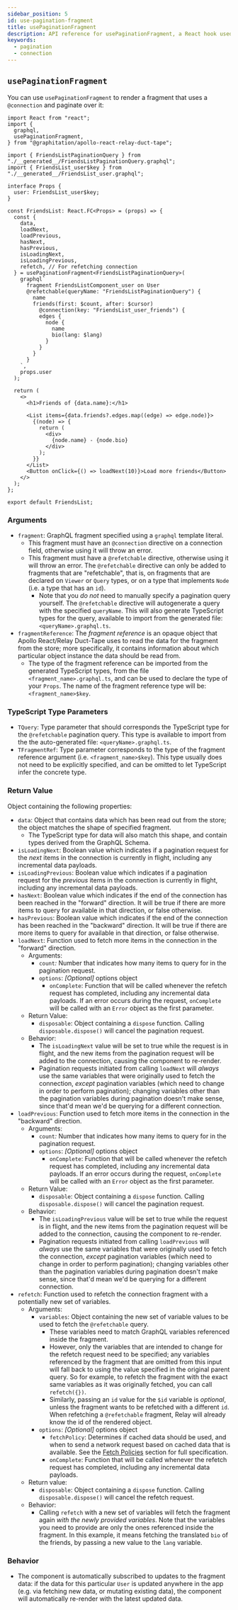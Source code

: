 ```yaml
---
sidebar_position: 5
id: use-pagination-fragment
title: usePaginationFragment
description: API reference for usePaginationFragment, a React hook used to paginate a connection
keywords:
  - pagination
  - connection
---
```


## `usePaginationFragment`

You can use `usePaginationFragment` to render a fragment that uses a `@connection` and paginate over it:

```tsx
import React from "react";
import {
  graphql,
  usePaginationFragment,
} from "@graphitation/apollo-react-relay-duct-tape";

import { FriendsListPaginationQuery } from "./__generated__/FriendsListPaginationQuery.graphql";
import { FriendsList_user$key } from "./__generated__/FriendsList_user.graphql";

interface Props {
  user: FriendsList_user$key;
}

const FriendsList: React.FC<Props> = (props) => {
  const {
    data,
    loadNext,
    loadPrevious,
    hasNext,
    hasPrevious,
    isLoadingNext,
    isLoadingPrevious,
    refetch, // For refetching connection
  } = usePaginationFragment<FriendsListPaginationQuery>(
    graphql`
      fragment FriendsListComponent_user on User
      @refetchable(queryName: "FriendsListPaginationQuery") {
        name
        friends(first: $count, after: $cursor)
          @connection(key: "FriendsList_user_friends") {
          edges {
            node {
              name
              bio(lang: $lang)
            }
          }
        }
      }
    `,
    props.user
  );

  return (
    <>
      <h1>Friends of {data.name}:</h1>

      <List items={data.friends?.edges.map((edge) => edge.node)}>
        {(node) => {
          return (
            <div>
              {node.name} - {node.bio}
            </div>
          );
        }}
      </List>
      <Button onClick={() => loadNext(10)}>Load more friends</Button>
    </>
  );
};

export default FriendsList;
```

### Arguments

- `fragment`: GraphQL fragment specified using a `graphql` template literal.
  - This fragment must have an `@connection` directive on a connection field, otherwise using it will throw an error.
  - This fragment must have a `@refetchable` directive, otherwise using it will throw an error. The `@refetchable` directive can only be added to fragments that are "refetchable", that is, on fragments that are declared on `Viewer` or `Query` types, or on a type that implements `Node` (i.e. a type that has an `id`).
    - Note that you _do not_ need to manually specify a pagination query yourself. The `@refetchable` directive will autogenerate a query with the specified `queryName`. This will also generate TypeScript types for the query, available to import from the generated file: `<queryName>.graphql.ts`.
- `fragmentReference`: The _fragment reference_ is an opaque object that Apollo React/Relay Duct-Tape uses to read the data for the fragment from the store; more specifically, it contains information about which particular object instance the data should be read from.
  - The type of the fragment reference can be imported from the generated TypeScript types, from the file `<fragment_name>.graphql.ts`, and can be used to declare the type of your `Props`. The name of the fragment reference type will be: `<fragment_name>$key`.

### TypeScript Type Parameters

- `TQuery`: Type parameter that should corresponds the TypeScript type for the `@refetchable` pagination query. This type is available to import from the the auto-generated file: `<queryName>.graphql.ts`.
- `TFragmentRef`: Type parameter corresponds to the type of the fragment reference argument (i.e. `<fragment_name>$key`). This type usually does not need to be explicitly specified, and can be omitted to let TypeScript infer the concrete type.

### Return Value

Object containing the following properties:

- `data`: Object that contains data which has been read out from the store; the object matches the shape of specified fragment.
  - The TypeScript type for data will also match this shape, and contain types derived from the GraphQL Schema.
- `isLoadingNext`: Boolean value which indicates if a pagination request for the _next_ items in the connection is currently in flight, including any incremental data payloads.
- `isLoadingPrevious`: Boolean value which indicates if a pagination request for the _previous_ items in the connection is currently in flight, including any incremental data payloads.
- `hasNext`: Boolean value which indicates if the end of the connection has been reached in the "forward" direction. It will be true if there are more items to query for available in that direction, or false otherwise.
- `hasPrevious`: Boolean value which indicates if the end of the connection has been reached in the "backward" direction. It will be true if there are more items to query for available in that direction, or false otherwise.
- `loadNext`: Function used to fetch more items in the connection in the "forward" direction.
  - Arguments:
    - `count`_:_ Number that indicates how many items to query for in the pagination request.
    - `options`: _*[Optional]*_ options object
      - `onComplete`: Function that will be called whenever the refetch request has completed, including any incremental data payloads. If an error occurs during the request, `onComplete` will be called with an `Error` object as the first parameter.
  - Return Value:
    - `disposable`: Object containing a `dispose` function. Calling `disposable.dispose()` will cancel the pagination request.
  - Behavior:
    - The `isLoadingNext` value will be set to true while the request is in flight, and the new items from the pagination request will be added to the connection, causing the component to re-render.
    - Pagination requests initiated from calling `loadNext` will _always_ use the same variables that were originally used to fetch the connection, _except_ pagination variables (which need to change in order to perform pagination); changing variables other than the pagination variables during pagination doesn't make sense, since that'd mean we'd be querying for a different connection.
- `loadPrevious`: Function used to fetch more items in the connection in the "backward" direction.
  - Arguments:
    - `count`_:_ Number that indicates how many items to query for in the pagination request.
    - `options`: _*[Optional]*_ options object
      - `onComplete`: Function that will be called whenever the refetch request has completed, including any incremental data payloads. If an error occurs during the request, `onComplete` will be called with an `Error` object as the first parameter.
  - Return Value:
    - `disposable`: Object containing a `dispose` function. Calling `disposable.dispose()` will cancel the pagination request.
  - Behavior:
    - The `isLoadingPrevious` value will be set to true while the request is in flight, and the new items from the pagination request will be added to the connection, causing the component to re-render.
    - Pagination requests initiated from calling `loadPrevious` will _always_ use the same variables that were originally used to fetch the connection, _except_ pagination variables (which need to change in order to perform pagination); changing variables other than the pagination variables during pagination doesn't make sense, since that'd mean we'd be querying for a different connection.
- `refetch`: Function used to refetch the connection fragment with a potentially new set of variables.
  - Arguments:
    - `variables`: Object containing the new set of variable values to be used to fetch the `@refetchable` query.
      - These variables need to match GraphQL variables referenced inside the fragment.
      - However, only the variables that are intended to change for the refetch request need to be specified; any variables referenced by the fragment that are omitted from this input will fall back to using the value specified in the original parent query. So for example, to refetch the fragment with the exact same variables as it was originally fetched, you can call `refetch({})`.
      - Similarly, passing an `id` value for the `$id` variable is _*optional*_, unless the fragment wants to be refetched with a different `id`. When refetching a `@refetchable` fragment, Relay will already know the id of the rendered object.
    - `options`: _*[Optional]*_ options object
      - `fetchPolicy`: Determines if cached data should be used, and when to send a network request based on cached data that is available. See the [Fetch Policies](../../guided-tour/reusing-cached-data/fetch-policies/) section for full specification.
      - `onComplete`: Function that will be called whenever the refetch request has completed, including any incremental data payloads.
  - Return value:
    - `disposable`: Object containing a `dispose` function. Calling `disposable.dispose()` will cancel the refetch request.
  - Behavior:
    - Calling `refetch` with a new set of variables will fetch the fragment again _with the newly provided variables_. Note that the variables you need to provide are only the ones referenced inside the fragment. In this example, it means fetching the translated `bio` of the friends, by passing a new value to the `lang` variable.

### Behavior

- The component is automatically subscribed to updates to the fragment data: if the data for this particular `User` is updated anywhere in the app (e.g. via fetching new data, or mutating existing data), the component will automatically re-render with the latest updated data.
